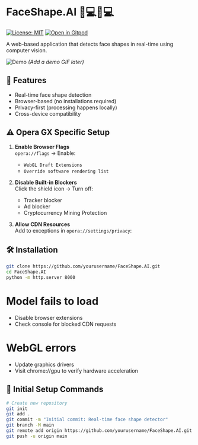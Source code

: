 # FaceShape.AI 👩💻🧑💻

[![License: MIT](https://img.shields.io/badge/License-MIT-blue.svg)](https://opensource.org/licenses/MIT)
[![Open in Gitpod](https://gitpod.io/button/open-in-gitpod.svg)](https://gitpod.io/#https://github.com/yourusername/FaceShape.AI)

A web-based application that detects face shapes in real-time using computer vision.

![Demo](assets/demo.gif) *(Add a demo GIF later)*

## 🚀 Features
- Real-time face shape detection
- Browser-based (no installations required)
- Privacy-first (processing happens locally)
- Cross-device compatibility

## ⚠️ Opera GX Specific Setup
1. **Enable Browser Flags**  
   `opera://flags` → Enable:
   - `WebGL Draft Extensions`
   - `Override software rendering list`

2. **Disable Built-in Blockers**  
   Click the shield icon → Turn off:
   - Tracker blocker
   - Ad blocker
   - Cryptocurrency Mining Protection

3. **Allow CDN Resources**  
   Add to exceptions in `opera://settings/privacy`:

   
## 🛠️ Installation
```bash
git clone https://github.com/yourusername/FaceShape.AI.git
cd FaceShape.AI
python -m http.server 8000
```

# Model fails to load
- Disable browser extensions
- Check console for blocked CDN requests

# WebGL errors
- Update graphics drivers
- Visit chrome://gpu to verify hardware acceleration


## 🚨 Initial Setup Commands
```bash
# Create new repository
git init
git add .
git commit -m "Initial commit: Real-time face shape detector"
git branch -M main
git remote add origin https://github.com/yourusername/FaceShape.AI.git
git push -u origin main
```
